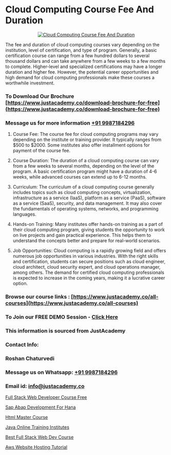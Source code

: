 # Cloud Computing Course Fee And Duration

<p align="center">
  <a href="https://justacademy.co/all-courses">
    <img src="https://i.ibb.co/FJQ9DDy/cloud-computing.webp" alt="Cloud Computing Course Fee And Duration">
  </a>
</p>


The fee and duration of cloud computing courses vary depending on the institution, level of certification, and type of program. Generally, a basic certification course can range from a few hundred dollars to several thousand dollars and can take anywhere from a few weeks to a few months to complete. Higher-level and specialized certifications may have a longer duration and higher fee. However, the potential career opportunities and high demand for cloud computing professionals make these courses a worthwhile investment. 
### To Download Our Brochure [https://www.justacademy.co/download-brochure-for-free](https://www.justacademy.co/download-brochure-for-free)
### Message us for more information [+91 9987184296](https://api.whatsapp.com/send?phone=919987184296)
1) Course Fee: The course fee for cloud computing programs may vary depending on the institute or training provider. It typically ranges from $500 to $2000. Some institutes also offer installment options for payment of the course fee.

1) Course Duration: The duration of a cloud computing course can vary from a few weeks to several months, depending on the level of the program. A basic certification program might have a duration of 4-6 weeks, while advanced courses can extend up to 6-12 months.

3) Curriculum: The curriculum of a cloud computing course generally includes topics such as cloud computing concepts, virtualization, infrastructure as a service (IaaS), platform as a service (PaaS), software as a service (SaaS), security, and data management. It may also cover the fundamentals of operating systems, networks, and programming languages.

4) Hands-on Training: Many institutes offer hands-on training as a part of their cloud computing program, giving students the opportunity to work on live projects and gain practical experience. This helps them to understand the concepts better and prepare for real-world scenarios.

5) Job Opportunities: Cloud computing is a rapidly growing field and offers numerous job opportunities in various industries. With the right skills and certification, students can secure positions such as cloud engineer, cloud architect, cloud security expert, and cloud operations manager, among others. The demand for certified cloud computing professionals is expected to increase in the coming years, making it a lucrative career option.

### Browse our course links : [https://www.justacademy.co/all-courses](https://www.justacademy.co/all-courses) 
### To Join our FREE DEMO Session - [Click Here](https://www.justacademy.co/register-for-course-demo)


### This information is sourced from JustAcademy
### Contact Info:
### Roshan Chaturvedi
### Message us on Whatsapp: [+91 9987184296](https://api.whatsapp.com/send?phone=919987184296)
### Email id: [info@justacademy.co](mailto:info@justacademy.co)
                
[Full Stack Web Developer Course Free](https://www.linkedin.com/pulse/full-stack-web-developer-course-free-justacademy-ahmedabad-n3roe?trackingId=xF9ib9RrfjJQKA4fKFOyOg%3D%3D&lipi=urn%3Ali%3Apage%3Ad_flagship3_company_admin%3BO%2BCUjkhGSmWvdoCzc9%2FX%2FA%3D%3D)

[Sap Abap Development For Hana](https://www.linkedin.com/pulse/sap-abap-development-hana-justacademy-ahmedabad-keq9c/)

[Html Master Course](https://medium.com/@negishivu99/html-master-course-187a5a34d4df)

[Java Online Training Institutes](https://medium.com/@namusn/java-online-training-institutes-b12ddfbdf923)

[Best Full Stack Web Dev Course](https://justacademyin.github.io/Articles/Best-Full-Stack-Web-Dev-Course)

[Aws Website Hosting Tutorial](https://justacademyin.github.io/justacademy/aws-website-hosting-tutorial)

